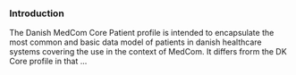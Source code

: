 ### Introduction
The Danish MedCom Core Patient profile is intended to encapsulate the most common and basic data model of patients in danish healthcare systems covering the use in the context of MedCom. It differs frorm the DK Core profile in that ...